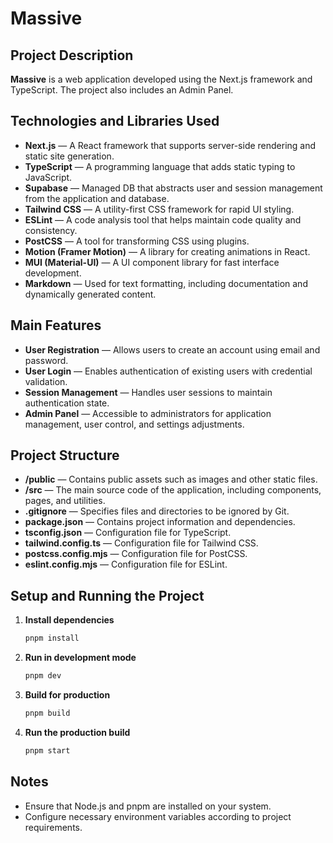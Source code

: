 # Massive

## Project Description

**Massive** is a web application developed using the Next.js framework and TypeScript. The project also includes an Admin Panel.

## Technologies and Libraries Used

- **Next.js** — A React framework that supports server-side rendering and static site generation.
- **TypeScript** — A programming language that adds static typing to JavaScript.
- **Supabase** — Managed DB that abstracts user and session management from the application and database.
- **Tailwind CSS** — A utility-first CSS framework for rapid UI styling.
- **ESLint** — A code analysis tool that helps maintain code quality and consistency.
- **PostCSS** — A tool for transforming CSS using plugins.
- **Motion (Framer Motion)** — A library for creating animations in React.
- **MUI (Material-UI)** — A UI component library for fast interface development.
- **Markdown** — Used for text formatting, including documentation and dynamically generated content.

## Main Features

- **User Registration** — Allows users to create an account using email and password.
- **User Login** — Enables authentication of existing users with credential validation.
- **Session Management** — Handles user sessions to maintain authentication state.
- **Admin Panel** — Accessible to administrators for application management, user control, and settings adjustments.

## Project Structure

- **/public** — Contains public assets such as images and other static files.
- **/src** — The main source code of the application, including components, pages, and utilities.
- **.gitignore** — Specifies files and directories to be ignored by Git.
- **package.json** — Contains project information and dependencies.
- **tsconfig.json** — Configuration file for TypeScript.
- **tailwind.config.ts** — Configuration file for Tailwind CSS.
- **postcss.config.mjs** — Configuration file for PostCSS.
- **eslint.config.mjs** — Configuration file for ESLint.

## Setup and Running the Project

1. **Install dependencies**
   ```sh
   pnpm install
   ```
2. **Run in development mode**
   ```sh
   pnpm dev
   ```
3. **Build for production**
   ```sh
   pnpm build
   ```
4. **Run the production build**
   ```sh
   pnpm start
   ```

## Notes

- Ensure that Node.js and pnpm are installed on your system.
- Configure necessary environment variables according to project requirements.
